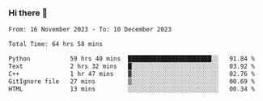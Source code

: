 ### Hi there 👋

<!--
**floyiac/floyiac** is a ✨ _special_ ✨ repository because its `README.md` (this file) appears on your GitHub profile.

Here are some ideas to get you started:

- 🔭 I’m currently working on ...
- 🌱 I’m currently learning ...
- 👯 I’m looking to collaborate on ...
- 🤔 I’m looking for help with ...
- 💬 Ask me about ...
- 📫 How to reach me: ...
- 😄 Pronouns: ...
- ⚡ Fun fact: ...
-->

<!--START_SECTION:waka-->

```txt
From: 16 November 2023 - To: 10 December 2023

Total Time: 64 hrs 58 mins

Python           59 hrs 40 mins  ███████████████████████░░   91.84 %
Text             2 hrs 32 mins   █░░░░░░░░░░░░░░░░░░░░░░░░   03.92 %
C++              1 hr 47 mins    ▓░░░░░░░░░░░░░░░░░░░░░░░░   02.76 %
GitIgnore file   27 mins         ▒░░░░░░░░░░░░░░░░░░░░░░░░   00.69 %
HTML             13 mins         ░░░░░░░░░░░░░░░░░░░░░░░░░   00.34 %
```

<!--END_SECTION:waka-->
